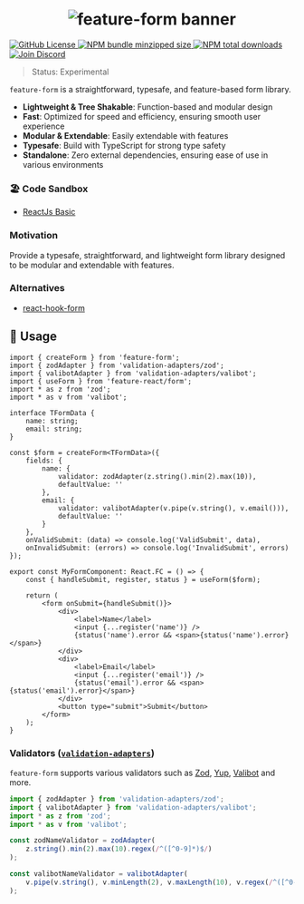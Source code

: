 <h1 align="center">
    <img src="https://raw.githubusercontent.com/inbeta-group/monorepo/develop/packages/feature-form/.github/banner.svg" alt="feature-form banner">
</h1>

<p align="left">
    <a href="https://github.com/inbeta-group/monorepo/blob/develop/LICENSE">
        <img src="https://img.shields.io/github/license/inbeta-group/monorepo.svg?label=license&style=flat&colorA=293140&colorB=F0E81A" alt="GitHub License"/>
    </a>
    <a href="https://www.npmjs.com/package/feature-form">
        <img src="https://img.shields.io/bundlephobia/minzip/feature-form.svg?label=minzipped%20size&style=flat&colorA=293140&colorB=F0E81A" alt="NPM bundle minzipped size"/>
    </a>
    <a href="https://www.npmjs.com/package/feature-form">
        <img src="https://img.shields.io/npm/dt/feature-form.svg?label=downloads&style=flat&colorA=293140&colorB=F0E81A" alt="NPM total downloads"/>
    </a>
    <a href="https://dyn.art/s/discord/?source=inbeta-group-readme">
        <img src="https://img.shields.io/discord/795291052897992724.svg?label=&logo=discord&logoColor=000000&color=293140&labelColor=F0E81A" alt="Join Discord"/>
    </a>
</p>

> Status: Experimental

`feature-form` is a straightforward, typesafe, and feature-based form library.

- **Lightweight & Tree Shakable**: Function-based and modular design
- **Fast**: Optimized for speed and efficiency, ensuring smooth user experience
- **Modular & Extendable**: Easily extendable with features
- **Typesafe**: Build with TypeScript for strong type safety
- **Standalone**: Zero external dependencies, ensuring ease of use in various environments

### 🏖️ Code Sandbox
- [ReactJs Basic](https://codesandbox.io/p/sandbox/basic-c4gd3t)

### Motivation

Provide a typesafe, straightforward, and lightweight form library designed to be modular and extendable with features.

### Alternatives
- [react-hook-form](https://github.com/react-hook-form/react-hook-form)

## 📖 Usage

```tsx
import { createForm } from 'feature-form';
import { zodAdapter } from 'validation-adapters/zod';
import { valibotAdapter } from 'validation-adapters/valibot';
import { useForm } from 'feature-react/form';
import * as z from 'zod';
import * as v from 'valibot';

interface TFormData {
    name: string;
    email: string;
}

const $form = createForm<TFormData>({
    fields: {
        name: {
            validator: zodAdapter(z.string().min(2).max(10)),
            defaultValue: ''
        },
        email: {
            validator: valibotAdapter(v.pipe(v.string(), v.email())),
            defaultValue: ''
        }
    },
    onValidSubmit: (data) => console.log('ValidSubmit', data),
    onInvalidSubmit: (errors) => console.log('InvalidSubmit', errors)
});

export const MyFormComponent: React.FC = () => {
    const { handleSubmit, register, status } = useForm($form);

    return (
        <form onSubmit={handleSubmit()}>
            <div>
                <label>Name</label>
                <input {...register('name')} />
                {status('name').error && <span>{status('name').error}</span>}
            </div>
            <div>
                <label>Email</label>
                <input {...register('email')} />
                {status('email').error && <span>{status('email').error}</span>}
            </div>
            <button type="submit">Submit</button>
        </form>
    );
}
```

### Validators ([`validation-adapters`](https://github.com/inbeta-group/monorepo/tree/develop/packages/validation-adapters))

`feature-form` supports various validators such as [Zod](https://github.com/colinhacks/zod), [Yup](https://github.com/jquense/yup), [Valibot](https://github.com/fabian-hiller/valibot) and more.

```ts
import { zodAdapter } from 'validation-adapters/zod';
import { valibotAdapter } from 'validation-adapters/valibot';
import * as z from 'zod';
import * as v from 'valibot';

const zodNameValidator = zodAdapter(
    z.string().min(2).max(10).regex(/^([^0-9]*)$/)
);

const valibotNameValidator = valibotAdapter(
    v.pipe(v.string(), v.minLength(2), v.maxLength(10), v.regex(/^([^0-9]*)$/))
);
```